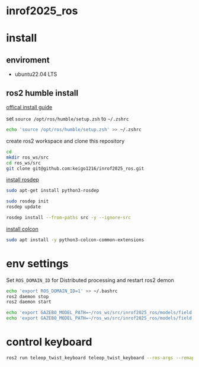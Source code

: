 # inrof2025_ros

# install
## enviroment
- ubuntu22.04 LTS

## ros2 humble install
[offical install guide](https://docs.ros.org/en/humble/Installation/Ubuntu-Install-Debs.html)

set `source /opt/ros/humble/setup.zsh` to `~/.zshrc`
```zsh
echo 'source /opt/ros/humble/setup.zsh' >> ~/.zshrc
```

create ros2 workspace and clone this repository
```bash
cd 
mkdir ros_ws/src
cd ros_ws/src
git clone git@github.com:keigo1216/inrof2025_ros.git
```

[install rosdep](https://docs.ros.org/en/humble/Tutorials/Intermediate/Rosdep.html)
```bash
sudo apt-get install python3-rosdep
```
```bash
sudo rosdep init
rosdep update
```
```bash
rosdep install --from-paths src -y --ignore-src
```

[install colcon](https://docs.ros.org/en/humble/Tutorials/Beginner-Client-Libraries/Colcon-Tutorial.html)

```bash
sudo apt install -y python3-colcon-common-extensions
```

# env settings
Set `ROS_DOMAIN_ID` for Distributed processing and restart ros2 demon
```bash
echo 'export ROS_DOMAIN_ID=1' >> ~/.bashrc
ros2 daemon stop
ros2 daemon start
```

```bash
echo 'export GAZEBO_MODEL_PATH=~/ros_ws/src/inrof2025_ros/models/field:$GAZEBO_MODEL_PATH' >> ~/.bashrc
echo 'export GAZEBO_MODEL_PATH=~/ros_ws/src/inrof2025_ros/models/field:$GAZEBO_MODEL_PATH' >> ~/.bashrc 
```

# control keyboard
```bash
ros2 run teleop_twist_keyboard teleop_twist_keyboard --ros-args --remap cmd_vel:=/cmd_vel
```